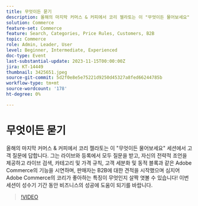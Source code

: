 ```yaml
---
title: 무엇이든 묻기
description: 올해의 마지막 커머스 & 커피에서 코리 젤라토는 이 "무엇이든 물어보세요" 세션에서 고객 질문에 답합니다. 그는 라이브와 등록에서 모두 질문을 받고, 자신의 전략적 조언을 제공하고 라이브 검색, 카테고리 및 가격 규칙, 고객 세분화 및 동적 블록과 같은 Adobe Commerce의 기능을 시연하며, 판매자는 B2B에 대한 견적을 시작했으며 심지어 Adobe Commerce의 코리가 좋아하는 특징이 무엇인지 살짝 엿볼 수 있습니다! 이번 세션이 성수기 기간 동안 비즈니스의 성공에 도움이 되기를 바랍니다.
solution: Commerce
feature-set: Commerce
feature: Search, Categories, Price Rules, Customers, B2B
topic: Commerce
role: Admin, Leader, User
level: Beginner, Intermediate, Experienced
doc-type: Event
last-substantial-update: 2023-11-15T00:00:00Z
jira: KT-14449
thumbnail: 3425651.jpeg
source-git-commit: 5d2f0e8e5e75221d9250d45327a8fed66244785b
workflow-type: tm+mt
source-wordcount: '178'
ht-degree: 0%

---
```



# 무엇이든 묻기

올해의 마지막 커머스 &amp; 커피에서 코리 젤라토는 이 &quot;무엇이든 물어보세요&quot; 세션에서 고객 질문에 답합니다. 그는 라이브와 등록에서 모두 질문을 받고, 자신의 전략적 조언을 제공하고 라이브 검색, 카테고리 및 가격 규칙, 고객 세분화 및 동적 블록과 같은 Adobe Commerce의 기능을 시연하며, 판매자는 B2B에 대한 견적을 시작했으며 심지어 Adobe Commerce의 코리가 좋아하는 특징이 무엇인지 살짝 엿볼 수 있습니다! 이번 세션이 성수기 기간 동안 비즈니스의 성공에 도움이 되기를 바랍니다.

>[!VIDEO](https://video.tv.adobe.com/v/3425651/?learn=on)
